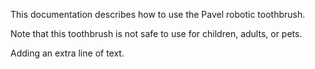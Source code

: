 This documentation describes how to use the Pavel robotic toothbrush. 

Note that this toothbrush is not safe to use for children, adults, or pets. 

Adding an extra line of text. 